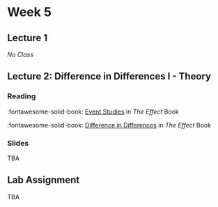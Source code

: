 # Week 5

## Lecture 1

*No Class*

## Lecture 2:  Difference in Differences I - Theory

### Reading

 :fontawesome-solid-book: [Event Studies](https://theeffectbook.net/ch-EventStudies.html) in *The Effect* Book

 :fontawesome-solid-book: [Difference in Differences](https://theeffectbook.net/ch-DifferenceinDifference.html) in *The Effect* Book

### Slides

TBA
<!-- :fontawesome-solid-file-pdf: [Lecture 6 Slides][l06-student] -->

<!-- :fontawesome-solid-code:  [Git Hub Repo][l06-code] -->


<!-- :fontawesome-solid-file-pdf: [Lecture 6A Slides][l06a-student] -->

## Lab Assignment

TBA 
<!-- No Lab this week due to **Ascension** Public Holidays. -->

[l06-student]: ../assets/lectures/week-05/l06_did_student.pdf
[l06a-student]: ../assets/lectures/week-05/l06a-did_applications.pdf
[l06-code]: https://github.com/tisem-digital-marketing/smwa-quasiexp-did-code
